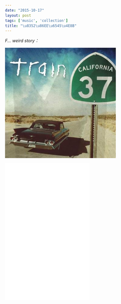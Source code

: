 ```yaml
---
date: "2015-10-17"
layout: post
tags: ['music', 'collection']
title: "\u8352\u86EE\u6545\u4E8B"
---
```


*F... weird story：*  

![](/images/s11181066.jpg)

<!--more-->

<iframe frameborder="no" border="0" marginwidth="0" marginheight="0" width='280' height='450' src="//music.163.com/outchain/player?type=0&id=101628891&auto=0&height=430" ></iframe>  
